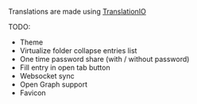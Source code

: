 Translations are made using [TranslationIO](https://translation.io)

TODO:
- Theme
- Virtualize folder collapse entries list
- One time password share (with / without password)
- Fill entry in open tab button
- Websocket sync
- Open Graph support
- Favicon
